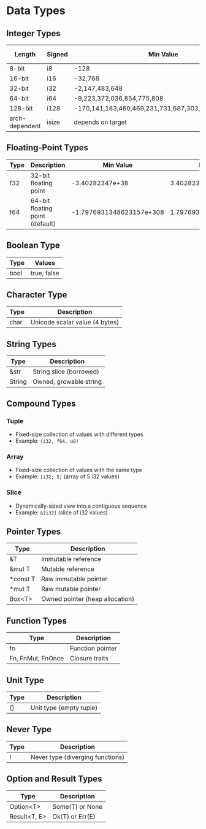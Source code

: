 # Data Types

## Integer Types

| Length | Signed | Min Value | Max Value | Unsigned | Min Value | Max Value |
|--------|--------|-----------|-----------|----------|-----------|-----------|
|8-bit|i8|-128|127|u8|0|255|
|16-bit|i16|-32,768|32,767|u16|0|65,535|
|32-bit|i32|-2,147,483,648|2,147,483,647|u32|0|4,294,967,295|
|64-bit|i64|-9,223,372,036,854,775,808|9,223,372,036,854,775,807|u64|0|18,446,744,073,709,551,615|
|128-bit|i128|-170,141,183,460,469,231,731,687,303,715,884,105,728|170,141,183,460,469,231,731,687,303,715,884,105,727|u128|0|340,282,366,920,938,463,463,374,607,431,768,211,455|
|arch-dependent|isize|depends on target|depends on target|usize|0|depends on target|

## Floating-Point Types

| Type | Description | Min Value | Max Value | Precision |
|------|-------------|-----------|-----------|-----------|
| f32 | 32-bit floating point | -3.40282347e+38 | 3.40282347e+38 | ~6-7 decimal digits |
| f64 | 64-bit floating point (default) | -1.7976931348623157e+308 | 1.7976931348623157e+308 | ~15-17 decimal digits |

## Boolean Type

| Type | Values |
|------|--------|
| bool | true, false |

## Character Type

| Type | Description |
|------|-------------|
| char | Unicode scalar value (4 bytes) |

## String Types

| Type | Description |
|------|-------------|
| &str | String slice (borrowed) |
| String | Owned, growable string |

## Compound Types

### Tuple

- Fixed-size collection of values with different types
- Example: `(i32, f64, u8)`

### Array

- Fixed-size collection of values with the same type
- Example: `[i32; 5]` (array of 5 i32 values)

### Slice

- Dynamically-sized view into a contiguous sequence
- Example: `&[i32]` (slice of i32 values)

## Pointer Types

| Type | Description |
|------|-------------|
| &T | Immutable reference |
| &mut T | Mutable reference |
| *const T | Raw immutable pointer |
| *mut T | Raw mutable pointer |
| Box\<T\> | Owned pointer (heap allocation) |

## Function Types

| Type | Description |
|------|-------------|
| fn | Function pointer |
| Fn, FnMut, FnOnce | Closure traits |

## Unit Type

| Type | Description |
|------|-------------|
| () | Unit type (empty tuple) |

## Never Type

| Type | Description |
|------|-------------|
| ! | Never type (diverging functions) |

## Option and Result Types

| Type | Description |
|------|-------------|
| Option\<T\> | Some(T) or None |
| Result\<T, E\> | Ok(T) or Err(E) |
